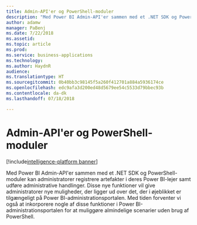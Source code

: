 ```yaml
---
title: Admin-API'er og PowerShell-moduler
description: "Med Power BI Admin-API'er sammen med et .NET SDK og PowerShell-moduler kan administratorer registrere artefakter i deres Power BI-lejer samt udføre administrative handlinger"
author: adamw
manager: PaBenj
ms.date: 7/22/2018
ms.assetid: 
ms.topic: article
ms.prod: 
ms.service: business-applications
ms.technology: 
ms.author: HaydnR
audience: 
ms.translationtype: HT
ms.sourcegitcommit: 0b40bb3c98145f5a260f412701a884a5936174ce
ms.openlocfilehash: edc9afa3d200ed48d5679ee54c5533d79bbec93b
ms.contentlocale: da-dk
ms.lasthandoff: 07/18/2018

---
```

# <a name="admin-apis-and-powershell-module"></a>Admin-API'er og PowerShell-moduler

[!include[intelligence-platform banner](../../includes/intelligence-platform.md)]

Med Power BI Admin-API'er sammen med et .NET SDK og PowerShell-moduler kan administratorer registrere artefakter i deres Power BI-lejer samt udføre administrative handlinger. Disse nye funktioner vil give administratorer nye muligheder, der ligger ud over det, der i øjeblikket er tilgængeligt på Power BI-administrationsportalen. Med tiden forventer vi også at inkorporere nogle af disse funktioner i Power BI-administrationsportalen for at muliggøre almindelige scenarier uden brug af PowerShell.

